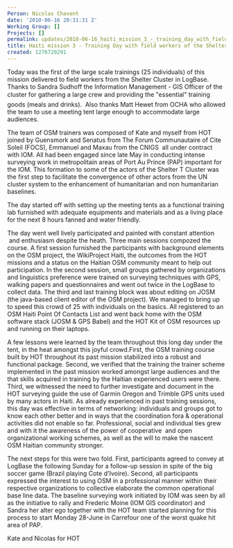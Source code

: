 ```yaml
---
Person: Nicolas Chavent
date: '2010-06-16 20:31:31 Z'
Working Group: []
Projects: []
permalink: updates/2010-06-16_haiti_mission_3_-_training_day_with_field_workers_of_the_shelter_cluster_organiz
title: Haiti mission 3 - Training Day with field workers of the Shelter Cluster organizations
created: 1276720291
---
```

<p>Today was the first of the large scale trainings (25 individuals) of this mission delivered to field workers from the Shelter Cluster in LogBase. Thanks to Sandra Sudhoff the Information Management - GIS Officer of the cluster for gathering a large crew and providing the "essential" training goods (meals and drinks). &nbsp;Also thanks Matt Hewet from OCHA who allowed the team to use a meeting tent large enough to accommodate large audiences.</p><p>The team of OSM trainers was composed of Kate and myself from HOT joined by Guensmork and Senatus from The Forum Communautaire of Cite Soleil (FOCS), Emmanuel and Maxau from the CNIGS &nbsp;all under contract with IOM. All had been engaged since late May in conducting intense surveying work in metropolitain areas of Port Au Prince (PAP) important for the IOM. This formation to some of the actors of the Shelter T Cluster was the first step to facilitate the convergence of other actors from the UN cluster system to the enhancement of humanitarian and non humanitarian baselines.</p><p>The day started off with setting up the meeting tents as a functional training lab furnished with adequate equipments and materials and as a living place for the next 8 hours fanned and water friendly.</p><p>The day went well lively participated and painted with constant attention &nbsp;and enthusiasm despite the heath. Three main sessions compozed the course. A first session furnished the participants with background elements on the OSM project, the WikiProject Haiti, the outcomes from the HOT missions and a status on the Haitian OSM community meant to help out participation. In the second session, small groups gathered by organizations and linguistics preference were trained on surveying techniques with GPS, walking papers and questionnaires and went out twice in the LogBase to collect data. The third and last training block was about editing on JOSM (the java-based client editor of the OSM project). We managed to bring up to speed this crowd of 25 with individuals on the basics. All registered to an OSM Haiti Point Of Contacts List and went back home with the OSM software stack (JOSM &amp; GPS Babel) and the HOT Kit of OSM resources up and running on their laptops.</p><p>A few lessons were learned by the team throughout this long day under the tent, in the heat amongst this joyful crowd.First, the OSM training course built by HOT throughout its past mission stabilized into a robust and functional package. Second, we verified that the training the trainer scheme implemented in the past mission worked amongst large audiences and the that skills acquired in training by the Haitian experienced users were there. Third, we witnessed the need to further investigate and document in the HOT surveying guide the use of Garmin Oregon and Trimble GPS units used by many actors in Haiti. As already experienced in past training sessions, this day was effective in terms of networking: individuals and groups got to know each other better and in ways that the coordination fora &amp; operational activities did not enable so far. Professional, social and individual ties grew and with it the awareness of the power of cooperative &nbsp;and open organizational working schemes, as well as the will to make the nascent OSM Haitian community stronger.</p><p>The next steps for this were two fold. First, participants agreed to convey at LogBase the following Sunday for a follow-up session in spite of the big soccer game (Brazil playing Cote d'Ivoire). Second, all participants expressed the interest to using OSM in a professional manner within their respective organizations to collective elaborate the common operational base line data. The baseline surveying work initiated by IOM was seen by all as the initiative to rally and Frederic Moine (IOM GIS coordinator) and Sandra her alter ego together with the HOT team started planning for this process to start Monday 28-June in Carrefour one of the worst quake hit area of PAP.</p><p>Kate and Nicolas for HOT</p>
